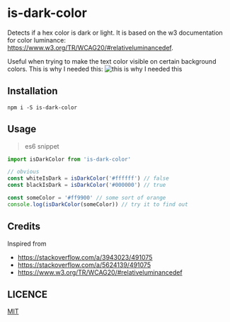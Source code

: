 # is-dark-color
Detects if a hex color is dark or light. It is based on the w3 documentation for color luminance: https://www.w3.org/TR/WCAG20/#relativeluminancedef.

Useful when trying to make the text color visible on certain background colors.
This is why I needed this: ![this is why I needed this](https://media.giphy.com/media/5wFScs9NRRffxzPI2l/giphy.gif "This is why I needed this")


## Installation
`npm i -S is-dark-color`

## Usage
> es6 snippet


```javascript
import isDarkColor from 'is-dark-color'

// obvious
const whiteIsDark = isDarkColor('#ffffff') // false
const blackIsDark = isDarkColor('#000000') // true

const someColor = '#ff9900' // some sort of orange
console.log(isDarkColor(someColor)) // try it to find out
```

## Credits
Inspired from
 - https://stackoverflow.com/a/3943023/491075
 - https://stackoverflow.com/a/5624139/491075
 - https://www.w3.org/TR/WCAG20/#relativeluminancedef

## LICENCE
[MIT](./LICENCE)

